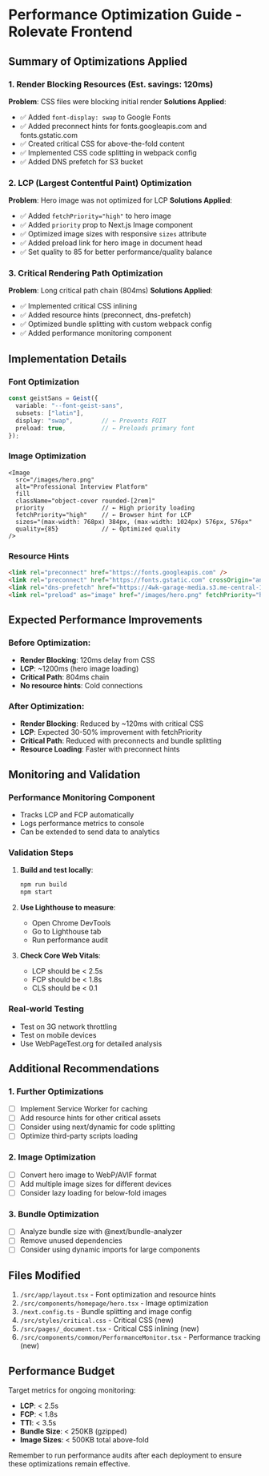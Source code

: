 # Performance Optimization Guide - Rolevate Frontend

## Summary of Optimizations Applied

### 1. Render Blocking Resources (Est. savings: 120ms)

**Problem**: CSS files were blocking initial render
**Solutions Applied**:
- ✅ Added `font-display: swap` to Google Fonts
- ✅ Added preconnect hints for fonts.googleapis.com and fonts.gstatic.com
- ✅ Created critical CSS for above-the-fold content
- ✅ Implemented CSS code splitting in webpack config
- ✅ Added DNS prefetch for S3 bucket

### 2. LCP (Largest Contentful Paint) Optimization

**Problem**: Hero image was not optimized for LCP
**Solutions Applied**:
- ✅ Added `fetchPriority="high"` to hero image
- ✅ Added `priority` prop to Next.js Image component
- ✅ Optimized image sizes with responsive `sizes` attribute
- ✅ Added preload link for hero image in document head
- ✅ Set quality to 85 for better performance/quality balance

### 3. Critical Rendering Path Optimization

**Problem**: Long critical path chain (804ms)
**Solutions Applied**:
- ✅ Implemented critical CSS inlining
- ✅ Added resource hints (preconnect, dns-prefetch)
- ✅ Optimized bundle splitting with custom webpack config
- ✅ Added performance monitoring component

## Implementation Details

### Font Optimization
```typescript
const geistSans = Geist({
  variable: "--font-geist-sans",
  subsets: ["latin"],
  display: "swap",        // ← Prevents FOIT
  preload: true,          // ← Preloads primary font
});
```

### Image Optimization
```tsx
<Image
  src="/images/hero.png"
  alt="Professional Interview Platform"
  fill
  className="object-cover rounded-[2rem]"
  priority                // ← High priority loading
  fetchPriority="high"    // ← Browser hint for LCP
  sizes="(max-width: 768px) 384px, (max-width: 1024px) 576px, 576px"
  quality={85}            // ← Optimized quality
/>
```

### Resource Hints
```html
<link rel="preconnect" href="https://fonts.googleapis.com" />
<link rel="preconnect" href="https://fonts.gstatic.com" crossOrigin="anonymous" />
<link rel="dns-prefetch" href="https://4wk-garage-media.s3.me-central-1.amazonaws.com" />
<link rel="preload" as="image" href="/images/hero.png" fetchPriority="high" />
```

## Expected Performance Improvements

### Before Optimization:
- **Render Blocking**: 120ms delay from CSS
- **LCP**: ~1200ms (hero image loading)
- **Critical Path**: 804ms chain
- **No resource hints**: Cold connections

### After Optimization:
- **Render Blocking**: Reduced by ~120ms with critical CSS
- **LCP**: Expected 30-50% improvement with fetchPriority
- **Critical Path**: Reduced with preconnects and bundle splitting
- **Resource Loading**: Faster with preconnect hints

## Monitoring and Validation

### Performance Monitoring Component
- Tracks LCP and FCP automatically
- Logs performance metrics to console
- Can be extended to send data to analytics

### Validation Steps
1. **Build and test locally**:
   ```bash
   npm run build
   npm start
   ```

2. **Use Lighthouse to measure**:
   - Open Chrome DevTools
   - Go to Lighthouse tab
   - Run performance audit

3. **Check Core Web Vitals**:
   - LCP should be < 2.5s
   - FCP should be < 1.8s
   - CLS should be < 0.1

### Real-world Testing
- Test on 3G network throttling
- Test on mobile devices
- Use WebPageTest.org for detailed analysis

## Additional Recommendations

### 1. Further Optimizations
- [ ] Implement Service Worker for caching
- [ ] Add resource hints for other critical assets
- [ ] Consider using next/dynamic for code splitting
- [ ] Optimize third-party scripts loading

### 2. Image Optimization
- [ ] Convert hero image to WebP/AVIF format
- [ ] Add multiple image sizes for different devices
- [ ] Consider lazy loading for below-fold images

### 3. Bundle Optimization
- [ ] Analyze bundle size with @next/bundle-analyzer
- [ ] Remove unused dependencies
- [ ] Consider using dynamic imports for large components

## Files Modified

1. `/src/app/layout.tsx` - Font optimization and resource hints
2. `/src/components/homepage/hero.tsx` - Image optimization
3. `/next.config.ts` - Bundle splitting and image config
4. `/src/styles/critical.css` - Critical CSS (new)
5. `/src/pages/_document.tsx` - Critical CSS inlining (new)
6. `/src/components/common/PerformanceMonitor.tsx` - Performance tracking (new)

## Performance Budget

Target metrics for ongoing monitoring:
- **LCP**: < 2.5s
- **FCP**: < 1.8s
- **TTI**: < 3.5s
- **Bundle Size**: < 250KB (gzipped)
- **Image Sizes**: < 500KB total above-fold

Remember to run performance audits after each deployment to ensure these optimizations remain effective.
